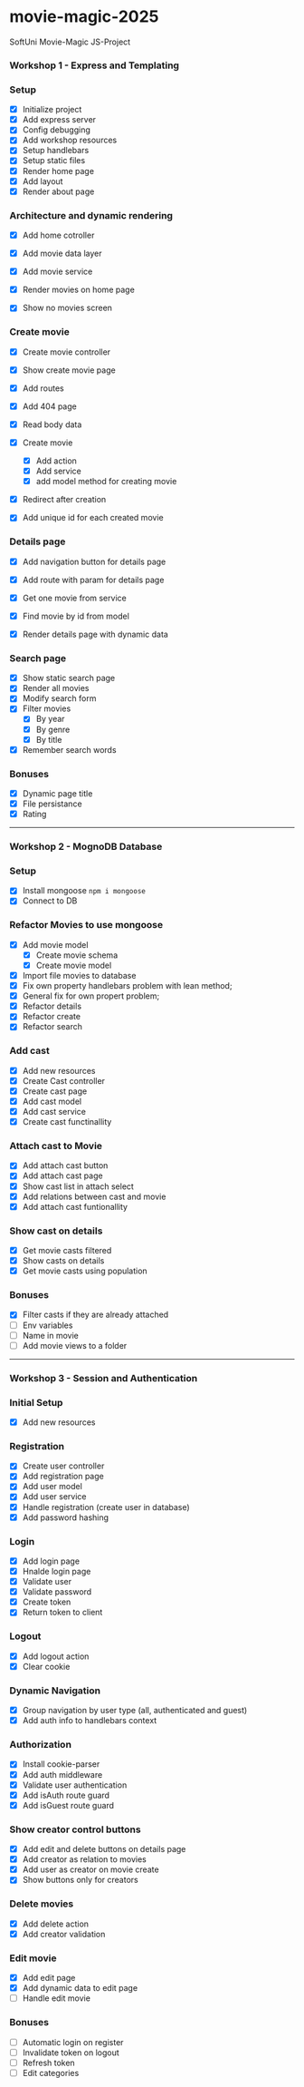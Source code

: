 # movie-magic-2025

SoftUni Movie-Magic JS-Project

### Workshop 1 - Express and Templating

### Setup
- [x] Initialize project
- [x] Add express server
- [x] Config debugging
- [x] Add workshop resources
- [x] Setup handlebars
- [x] Setup static files
- [x] Render home page
- [x] Add layout
- [x] Render about page

### Architecture and dynamic rendering

- [x] Add home cotroller
- [x] Add movie data layer
- [x] Add movie service
- [x] Render movies on home page
- [x] Show no movies screen


### Create movie

- [x] Create movie controller
- [x] Show create movie page
- [x] Add routes
- [x] Add 404 page
- [x] Read body data
- [x] Create movie
  - [x] Add action
  - [x] Add service
  - [x] add model method for creating movie
- [x] Redirect after creation
- [x] Add unique id for each created movie


### Details page

- [x] Add navigation button for details page
- [x] Add route with param for details page
- [x] Get one movie from service
- [x] Find movie by id from model
- [x] Render details page with dynamic data


### Search page

- [x] Show static search page
- [x] Render all movies
- [x] Modify search form
- [x] Filter movies
  - [x] By year
  - [x] By genre
  - [x] By title
- [x] Remember search words

### Bonuses

- [x] Dynamic page title
- [x] File persistance
- [x] Rating

--- 

### Workshop 2 - MognoDB Database

### Setup
- [x] Install mongoose `npm i mongoose`
- [x] Connect to DB

### Refactor Movies to use mongoose
- [x] Add movie model
  - [x] Create movie schema
  - [x] Create movie model
- [x] Import file movies to database
- [x] Fix own property handlebars problem with lean method;
- [x] General fix for own propert problem;
- [x] Refactor details
- [x] Refactor create
- [x] Refactor search

### Add cast 
- [x] Add new resources
- [x] Create Cast controller
- [x] Create cast page
- [x] Add cast model
- [x] Add cast service
- [x] Create cast functinallity

### Attach cast to Movie
- [x] Add attach cast button
- [x] Add attach cast page
- [x] Show cast list in attach select
- [x] Add relations between cast and movie
- [x] Add attach cast funtionallity

### Show cast on details
- [x] Get movie casts filtered
- [x] Show casts on details
- [x] Get movie casts using population

### Bonuses
- [x] Filter casts if they are already attached
- [ ] Env variables
- [ ] Name in movie
- [ ] Add movie views to a folder

---
### Workshop 3 - Session and Authentication

### Initial Setup
- [x] Add new resources

### Registration
- [x] Create user controller
- [x] Add registration page
- [x] Add user model
- [x] Add user service
- [x] Handle registration (create user in database)
- [x] Add password hashing

### Login

- [x] Add login page
- [x] Hnalde login page
- [x] Validate user
- [x] Validate password
- [x] Create token
- [x] Return token to client

### Logout
- [x] Add logout action
- [x] Clear cookie

### Dynamic Navigation
- [x] Group navigation by user type (all, authenticated and guest)
- [x] Add auth info to handlebars context

### Authorization
- [x] Install cookie-parser
- [x] Add auth middleware
- [x] Validate user authentication
- [x] Add isAuth route guard
- [x] Add isGuest route guard

### Show creator control buttons
- [x] Add edit and delete buttons on details page
- [x] Add creator as relation to movies
- [x] Add user as creator on movie create
- [x] Show buttons only for creators

### Delete movies
- [x] Add delete action
- [x] Add creator validation

### Edit movie
- [x] Add edit page
- [x] Add dynamic data to edit page
- [ ] Handle edit movie

### Bonuses
- [ ] Automatic login on register
- [ ] Invalidate token on logout
- [ ] Refresh token
- [ ] Edit categories